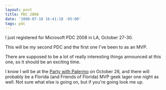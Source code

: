 ```yaml
---
layout: post
title: PDC 2008
date: '2008-07-18 16:41:18 -05:00'
tags: pdc
---
```


I just registered for Microsoft PDC 2008 in LA, October 27-30.

This will be my second PDC and the first one I've been to as an MVP.

There are supposed to be a lot of really interesting things announced at this one, so it should be an exciting time.

I know I will be at the [Party with Palermo](http://www.partywithpalermo.com/) on October 26, and there will probably be a Florida (and Friends of Florida) MVP geek lager one night as well. Not sure what else is going on, but if you're going look me up.
